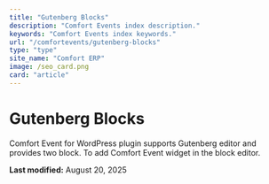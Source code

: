 ```yaml
---
title: "Gutenberg Blocks"
description: "Comfort Events index description."
keywords: "Comfort Events index keywords."
url: "/comfortevents/gutenberg-blocks"
type: "type"
site_name: "Comfort ERP"
image: /seo_card.png
card: "article"
---
```

# Gutenberg Blocks

Comfort Event for WordPress plugin supports Gutenberg editor and provides two block. To add Comfort Event widget in the block editor.

**Last modified:** August 20, 2025
